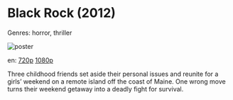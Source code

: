 # Black Rock (2012)

Genres: horror, thriller

![poster](http://image.tmdb.org/t/p/w500/mn9UJZzPtH3i0f2PHW3pkA4x6st.jpg)

en:
  [720p](magnet:?xt=urn:btih:234B1CB320311C9F698AE612EA8A9A80C0144752&tr=udp://glotorrents.pw:6969/announce&tr=udp://tracker.opentrackr.org:1337/announce&tr=udp://torrent.gresille.org:80/announce&tr=udp://tracker.openbittorrent.com:80&tr=udp://tracker.coppersurfer.tk:6969&tr=udp://tracker.leechers-paradise.org:6969&tr=udp://p4p.arenabg.ch:1337&tr=udp://tracker.internetwarriors.net:1337)
  [1080p](magnet:?xt=urn:btih:0813141E32CE4BE7BD87C9A5804DB8C01FF94270&tr=udp://glotorrents.pw:6969/announce&tr=udp://tracker.opentrackr.org:1337/announce&tr=udp://torrent.gresille.org:80/announce&tr=udp://tracker.openbittorrent.com:80&tr=udp://tracker.coppersurfer.tk:6969&tr=udp://tracker.leechers-paradise.org:6969&tr=udp://p4p.arenabg.ch:1337&tr=udp://tracker.internetwarriors.net:1337)
  


Three childhood friends set aside their personal issues and reunite for a girls’ weekend on a remote island off the coast of Maine. One wrong move turns their weekend getaway into a deadly fight for survival.